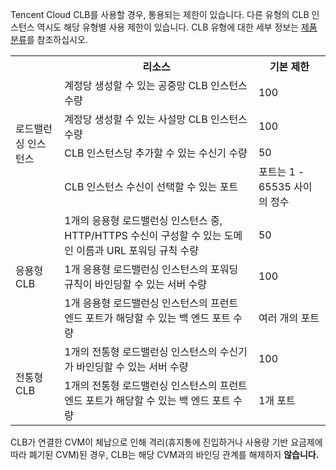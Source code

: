 Tencent Cloud CLB를 사용할 경우, 통용되는 제한이 있습니다. 다른 유형의 CLB 인스턴스 역시도 해당 유형별 사용 제한이 있습니다. CLB 유형에 대한 세부 정보는 [제품 분류](https://cloud.tencent.com/document/product/214/8847)를 참조하십시오.
<table>
<tbody>
<tr><th></th><th>리소스</th><th>기본 제한</th></tr>
<tr>
  <td  rowspan="4">로드밸런싱 인스턴스</td>
  <td>계정당 생성할 수 있는 공중망 CLB 인스턴스 수량</td><td>100</td>
</tr>
<tr>
  <td>계정당 생성할 수 있는 사설망 CLB 인스턴스 수량</td><td>100</td>
</tr>
<tr>
  <td>CLB 인스턴스당 추가할 수 있는 수신기 수량</td><td>50</td>
</tr>
<tr>
  <td>CLB 인스턴스 수신이 선택할 수 있는 포트 </td><td>포트는 1 - 65535 사이의 정수</td>
</tr>

<tr>
  <td  rowspan="3">응용형 CLB</td>
  <td>1개의 응용형 로드밸런싱 인스턴스 중, HTTP/HTTPS 수신이 구성할 수 있는 도메인 이름과 URL 포워딩 규칙 수량</td><td>50</td>
</tr>
<tr>
  <td>1개 응용형 로드밸런싱 인스턴스의 포워딩 규칙이 바인딩할 수 있는 서버 수량</td><td>100</td>
</tr>
<tr>
  <td>1개 응용형 로드밸런싱 인스턴스의 프런트 엔드 포트가 해당할 수 있는 백 엔드 포트 수량</td><td>여러 개의 포트</td>
</tr>

<tr>
  <td rowspan="2">전통형 CLB</td>
  <td>1개의 전통형 로드밸런싱 인스턴스의 수신기가 바인딩할 수 있는 서버 수량</td><td>100</td>
</tr>  
<tr>
  <td>1개의 전통형 로드밸런싱 인스턴스의 프런트 엔드 포트가 해당할 수 있는 백 엔드 포트 수량</td><td>1개 포트</td>
</tr>
</tbody>
</table>

CLB가 연결한 CVM이 체납으로 인해 격리(휴지통에 진입하거나 사용량 기반 요금제에 따라 폐기된 CVM)된 경우, CLB는 해당 CVM과의 바인딩 관계를 해제하지 **않습니다.**


